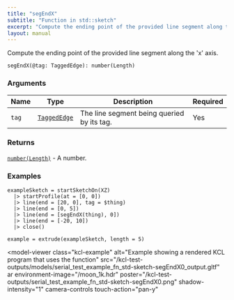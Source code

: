 ```yaml
---
title: "segEndX"
subtitle: "Function in std::sketch"
excerpt: "Compute the ending point of the provided line segment along the 'x' axis."
layout: manual
---
```


Compute the ending point of the provided line segment along the 'x' axis.

```kcl
segEndX(@tag: TaggedEdge): number(Length)
```



### Arguments

| Name | Type | Description | Required |
|----------|------|-------------|----------|
| `tag` | [`TaggedEdge`](/docs/kcl-std/types/std-types-TaggedEdge) | The line segment being queried by its tag. | Yes |

### Returns

[`number(Length)`](/docs/kcl-std/types/std-types-number) - A number.


### Examples

```kcl
exampleSketch = startSketchOn(XZ)
  |> startProfile(at = [0, 0])
  |> line(end = [20, 0], tag = $thing)
  |> line(end = [0, 5])
  |> line(end = [segEndX(thing), 0])
  |> line(end = [-20, 10])
  |> close()

example = extrude(exampleSketch, length = 5)

```


<model-viewer
  class="kcl-example"
  alt="Example showing a rendered KCL program that uses the  function"
  src="/kcl-test-outputs/models/serial_test_example_fn_std-sketch-segEndX0_output.gltf"
  ar
  environment-image="/moon_1k.hdr"
  poster="/kcl-test-outputs/serial_test_example_fn_std-sketch-segEndX0.png"
  shadow-intensity="1"
  camera-controls
  touch-action="pan-y"
>
</model-viewer>


